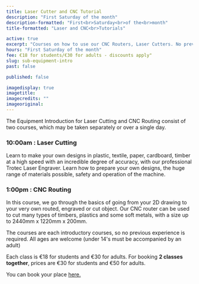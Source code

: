 ```yaml
---
title: Laser Cutter and CNC Tutorial
description: "First Saturday of the month"
description-formatted: "First<br>Saturday<br>of the<br>month"
title-formatted: "Laser and CNC<br>Tutorials"

active: true
excerpt: "Courses on how to use our CNC Routers, Laser Cutters. No previous experience required"
hours: "First Saturday of the month"
fee: €18 for students/€30 for adults - discounts apply"
slug: sub-equipment-intro
past: false

published: false

imagedisplay: true
imagetitle:
imagecredits: ""
imageoriginal:
---
```


The Equipment Introduction for Laser Cutting and CNC Routing consist of two courses, which may be taken separately or over a single day.

### 10:00am : Laser Cutting
Learn to make your own designs in plastic, textile, paper, cardboard, timber at a high speed with an incredible degree of accuracy, with our professional Trotec Laser Engraver. Learn how to prepare your own designs, the huge range of materials possible, safety and operation of the machine.

### 1:00pm : CNC Routing
In this course, we go through the basics of going from your 2D drawing to your very own routed, engraved or cut object. Our CNC router can be used to cut many types of timbers, plastics and some soft metals, with a size up to 2440mm x 1220mm x 200mm.

The courses are each introductory courses, so no previous experience is required. All ages are welcome (under 14's must be accompanied by an adult)

Each class is €18 for students and €30 for adults.
For booking **2 classes together**, prices are €30 for students and €50 for adults.

You can book your place [here.](https://fablablimerick.ticketleap.com/saturday-introduction-subtractive-manufacturing/)
